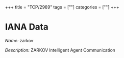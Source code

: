+++
title = "TCP/2989"
tags = [""]
categories = [""]
+++

# IANA Data

_Name:_ zarkov

_Description:_ ZARKOV Intelligent Agent Communication

